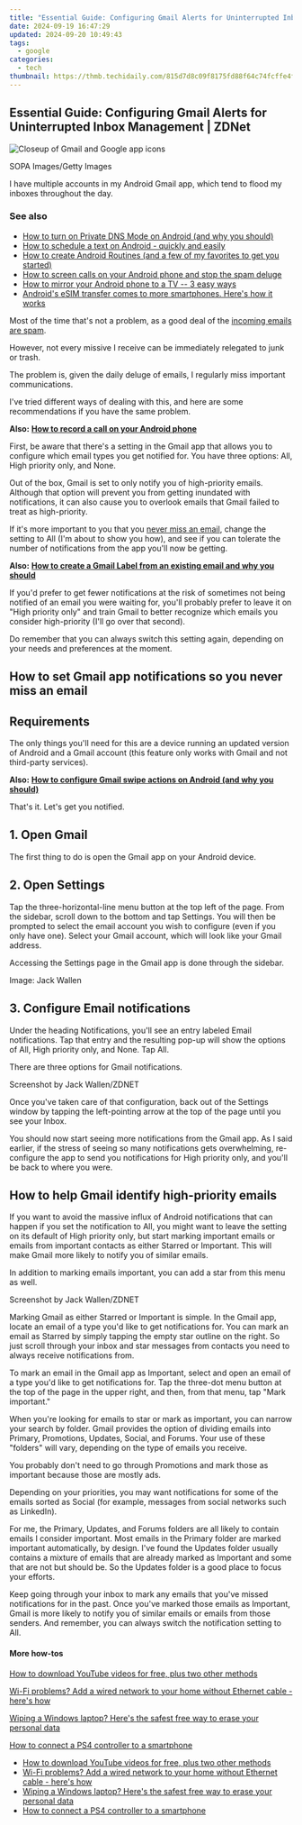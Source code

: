 ```yaml
---
title: "Essential Guide: Configuring Gmail Alerts for Uninterrupted Inbox Management | ZDNet"
date: 2024-09-19 16:47:29
updated: 2024-09-20 10:49:43
tags:
  - google
categories:
  - tech
thumbnail: https://thmb.techidaily.com/815d7d8c09f8175fd88f64c74fcffe4ff27128461391bb250305d7aa226764d0.jpg
---
```


## Essential Guide: Configuring Gmail Alerts for Uninterrupted Inbox Management | ZDNet

![Closeup of Gmail and Google app icons](https://www.zdnet.com/a/img/resize/b1ffc25e79c4c7f43b4bdb721e4ce4827c02575f/2022/07/28/b79c3bfa-c677-4874-a643-1fd31dd501c4/gmail-and-google-apps.jpg?auto=webp&width=1280)

SOPA Images/Getty Images

I have multiple accounts in my Android Gmail app, which tend to flood my inboxes throughout the day. 

### See also

* [How to turn on Private DNS Mode on Android (and why you should)](https://www.zdnet.com/article/how-to-turn-on-private-dns-mode-on-android-and-why-you-should/)
* [How to schedule a text on Android - quickly and easily](https://www.zdnet.com/article/how-to-schedule-a-text-on-android/)
* [How to create Android Routines (and a few of my favorites to get you started)](https://www.zdnet.com/article/how-to-create-android-routines-and-a-few-of-my-favorites-to-get-you-started/)
* [How to screen calls on your Android phone and stop the spam deluge](https://www.zdnet.com/article/how-to-screen-calls-on-your-android-phone-and-stop-the-spam-deluge/)
* [How to mirror your Android phone to a TV -- 3 easy ways](https://www.zdnet.com/article/how-to-mirror-android-to-tv/)
* [Android's eSIM transfer comes to more smartphones. Here's how it works](https://www.zdnet.com/article/androids-esim-transfer-comes-to-more-smartphones-heres-how-it-works/)

Most of the time that's not a problem, as a good deal of the [incoming emails are spam](https://www.zdnet.com/article/email-is-our-greatest-productivity-tool-thats-why-phishing-is-so-dangerous-to-everyone/). 

However, not every missive I receive can be immediately relegated to junk or trash. 

The problem is, given the daily deluge of emails, I regularly miss important communications. 

I've tried different ways of dealing with this, and here are some recommendations if you have the same problem. 

**Also:** [**How to record a call on your Android phone**](https://www.zdnet.com/article/how-to-record-a-call-on-your-android-phone/)

First, be aware that there's a setting in the Gmail app that allows you to configure which email types you get notified for. You have three options: All, High priority only, and None. 

Out of the box, Gmail is set to only notify you of high-priority emails. Although that option will prevent you from getting inundated with notifications, it can also cause you to overlook emails that Gmail failed to treat as high-priority. 

If it's more important to you that you [never miss an email](https://www.zdnet.com/home-and-office/work-life/how-to-make-sure-people-see-your-important-emails/), change the setting to All (I'm about to show you how), and see if you can tolerate the number of notifications from the app you'll now be getting. 

**Also:** [**How to create a Gmail Label from an existing email and why you should**](https://www.zdnet.com/home-and-office/work-life/how-to-create-a-gmail-label-from-an-existing-email-and-why-you-should/)

If you'd prefer to get fewer notifications at the risk of sometimes not being notified of an email you were waiting for, you'll probably prefer to leave it on "High priority only" and train Gmail to better recognize which emails you consider high-priority (I'll go over that second). 

Do remember that you can always switch this setting again, depending on your needs and preferences at the moment. 

##  How to set Gmail app notifications so you never miss an email 

##  Requirements 

The only things you'll need for this are a device running an updated version of Android and a Gmail account (this feature only works with Gmail and not third-party services). 

**Also:** [**How to configure Gmail swipe actions on Android (and why you should)**](https://www.zdnet.com/article/how-to-configure-gmail-swipe-actions-on-android-and-why-you-should/)

That's it. Let's get you notified. 

## 1\. Open Gmail

The first thing to do is open the Gmail app on your Android device.

## 2\. Open Settings

Tap the three-horizontal-line menu button at the top left of the page. From the sidebar, scroll down to the bottom and tap Settings. You will then be prompted to select the email account you wish to configure (even if you only have one). Select your Gmail account, which will look like your Gmail address.

Accessing the Settings page in the Gmail app is done through the sidebar.

Image: Jack Wallen

## 3\. Configure Email notifications

Under the heading Notifications, you'll see an entry labeled Email notifications. Tap that entry and the resulting pop-up will show the options of All, High priority only, and None. Tap All.

There are three options for Gmail notifications.

Screenshot by Jack Wallen/ZDNET

Once you've taken care of that configuration, back out of the Settings window by tapping the left-pointing arrow at the top of the page until you see your Inbox. 

You should now start seeing more notifications from the Gmail app. As I said earlier, if the stress of seeing so many notifications gets overwhelming, re-configure the app to send you notifications for High priority only, and you'll be back to where you were. 

##  How to help Gmail identify high-priority emails 

If you want to avoid the massive influx of Android notifications that can happen if you set the notification to All, you might want to leave the setting on its default of High priority only, but start marking important emails or emails from important contacts as either Starred or Important. This will make Gmail more likely to notify you of similar emails. 

In addition to marking emails important, you can add a star from this menu as well.

Screenshot by Jack Wallen/ZDNET

Marking Gmail as either Starred or Important is simple. In the Gmail app, locate an email of a type you'd like to get notifications for. You can mark an email as Starred by simply tapping the empty star outline on the right. So just scroll through your inbox and star messages from contacts you need to always receive notifications from. 

To mark an email in the Gmail app as Important, select and open an email of a type you'd like to get notifications for. Tap the three-dot menu button at the top of the page in the upper right, and then, from that menu, tap "Mark important."

When you're looking for emails to star or mark as important, you can narrow your search by folder. Gmail provides the option of dividing emails into Primary, Promotions, Updates, Social, and Forums. Your use of these "folders" will vary, depending on the type of emails you receive. 

You probably don't need to go through Promotions and mark those as important because those are mostly ads. 

Depending on your priorities, you may want notifications for some of the emails sorted as Social (for example, messages from social networks such as LinkedIn). 

For me, the Primary, Updates, and Forums folders are all likely to contain emails I consider important. Most emails in the Primary folder are marked important automatically, by design. I've found the Updates folder usually contains a mixture of emails that are already marked as Important and some that are not but should be. So the Updates folder is a good place to focus your efforts.

Keep going through your inbox to mark any emails that you've missed notifications for in the past. Once you've marked those emails as Important, Gmail is more likely to notify you of similar emails or emails from those senders. And remember, you can always switch the notification setting to All.

#### More how-tos

[How to download YouTube videos for free, plus two other methods](https://www.zdnet.com/article/how-to-download-youtube-videos-for-free-plus-two-other-methods/ "How to download YouTube videos for free, plus two other methods")

[Wi-Fi problems? Add a wired network to your home without Ethernet cable - here's how](https://www.zdnet.com/article/wi-fi-problems-how-to-add-a-wired-network-to-your-home-without-ethernet-cable/ "Wi-Fi problems? Add a wired network to your home without Ethernet cable - here's how")

[Wiping a Windows laptop? Here's the safest free way to erase your personal data](https://www.zdnet.com/article/wiping-a-windows-laptop-heres-the-safest-free-way-to-erase-your-personal-data/ "Wiping a Windows laptop? Here's the safest free way to erase your personal data")

[How to connect a PS4 controller to a smartphone](https://www.zdnet.com/article/how-to-connect-a-ps4-controller-to-a-smartphone/ "How to connect a PS4 controller to a smartphone")

* [How to download YouTube videos for free, plus two other methods](https://www.zdnet.com/article/how-to-download-youtube-videos-for-free-plus-two-other-methods/ "How to download YouTube videos for free, plus two other methods")
* [Wi-Fi problems? Add a wired network to your home without Ethernet cable - here's how](https://www.zdnet.com/article/wi-fi-problems-how-to-add-a-wired-network-to-your-home-without-ethernet-cable/ "Wi-Fi problems? Add a wired network to your home without Ethernet cable - here's how")
* [Wiping a Windows laptop? Here's the safest free way to erase your personal data](https://www.zdnet.com/article/wiping-a-windows-laptop-heres-the-safest-free-way-to-erase-your-personal-data/ "Wiping a Windows laptop? Here's the safest free way to erase your personal data")
* [How to connect a PS4 controller to a smartphone](https://www.zdnet.com/article/how-to-connect-a-ps4-controller-to-a-smartphone/ "How to connect a PS4 controller to a smartphone")

<ins class="adsbygoogle"
     style="display:block"
     data-ad-format="autorelaxed"
     data-ad-client="ca-pub-7571918770474297"
     data-ad-slot="1223367746"></ins>



<ins class="adsbygoogle"
     style="display:block"
     data-ad-client="ca-pub-7571918770474297"
     data-ad-slot="8358498916"
     data-ad-format="auto"
     data-full-width-responsive="true"></ins>
